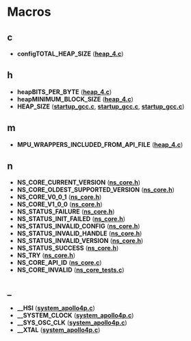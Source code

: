 
# Macros



## c

* **configTOTAL\_HEAP\_SIZE** ([**heap\_4.c**](heap__4_8c.md))


## h

* **heapBITS\_PER\_BYTE** ([**heap\_4.c**](heap__4_8c.md))
* **heapMINIMUM\_BLOCK\_SIZE** ([**heap\_4.c**](heap__4_8c.md))
* **HEAP\_SIZE** ([**startup\_gcc.c**](apollo3p_2gcc_2startup__gcc_8c.md), [**startup\_gcc.c**](apollo4l_2gcc_2startup__gcc_8c.md), [**startup\_gcc.c**](apollo4p_2gcc_2startup__gcc_8c.md))


## m

* **MPU\_WRAPPERS\_INCLUDED\_FROM\_API\_FILE** ([**heap\_4.c**](heap__4_8c.md))


## n

* **NS\_CORE\_CURRENT\_VERSION** ([**ns\_core.h**](ns__core_8h.md))
* **NS\_CORE\_OLDEST\_SUPPORTED\_VERSION** ([**ns\_core.h**](ns__core_8h.md))
* **NS\_CORE\_V0\_0\_1** ([**ns\_core.h**](ns__core_8h.md))
* **NS\_CORE\_V1\_0\_0** ([**ns\_core.h**](ns__core_8h.md))
* **NS\_STATUS\_FAILURE** ([**ns\_core.h**](ns__core_8h.md))
* **NS\_STATUS\_INIT\_FAILED** ([**ns\_core.h**](ns__core_8h.md))
* **NS\_STATUS\_INVALID\_CONFIG** ([**ns\_core.h**](ns__core_8h.md))
* **NS\_STATUS\_INVALID\_HANDLE** ([**ns\_core.h**](ns__core_8h.md))
* **NS\_STATUS\_INVALID\_VERSION** ([**ns\_core.h**](ns__core_8h.md))
* **NS\_STATUS\_SUCCESS** ([**ns\_core.h**](ns__core_8h.md))
* **NS\_TRY** ([**ns\_core.h**](ns__core_8h.md))
* **NS\_CORE\_API\_ID** ([**ns\_core.c**](ns__core_8c.md))
* **NS\_CORE\_INVALID** ([**ns\_core\_tests.c**](ns__core__tests_8c.md))


## _

* **\_\_HSI** ([**system\_apollo4p.c**](system__apollo4p_8c.md))
* **\_\_SYSTEM\_CLOCK** ([**system\_apollo4p.c**](system__apollo4p_8c.md))
* **\_\_SYS\_OSC\_CLK** ([**system\_apollo4p.c**](system__apollo4p_8c.md))
* **\_\_XTAL** ([**system\_apollo4p.c**](system__apollo4p_8c.md))




